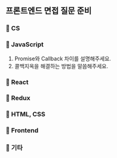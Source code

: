## 프론트엔드 면접 질문 준비

### 📌 CS

### 📌 JavaScript
1. Promise와 Callback 차이를 설명해주세요.
2. 콜백지옥을 해결하는 방법을 말씀해주세요.
### 📌 React

### 📌 Redux

### 📌 HTML, CSS

### 📌 Frontend

### 📌 기타
